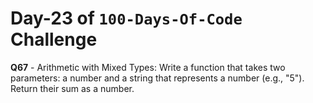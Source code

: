 # Day-23 of `100-Days-Of-Code` Challenge

**Q67** - Arithmetic with Mixed Types: Write a function that takes two parameters: a number and a string that represents a number (e.g., "5"). Return their sum as a number.

 
 
 


 